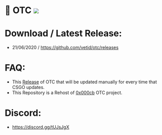 # 🔮 OTC ![](https://img.shields.io/badge/CSGO-WINDOWS-green)

# Download / Latest Release:
* 21/06/2020 / https://github.com/vetid/otc/releases

# FAQ:
* This [Release](https://github.com/vetid/otc/releases "Release") of OTC that will be updated manually for every time that CSGO updates.
* This Repository is a Rehost of [0x000cb](https://github.com/0x000cb "0x000cb") OTC project.

# Discord:
* https://discord.gg/tUJsJgX


